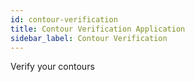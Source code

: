 ```yaml
---
id: contour-verification
title: Contour Verification Application
sidebar_label: Contour Verification
---
```


Verify your contours